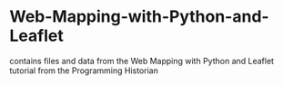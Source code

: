 # Web-Mapping-with-Python-and-Leaflet
contains files and data from the Web Mapping with Python and Leaflet tutorial from the Programming Historian
